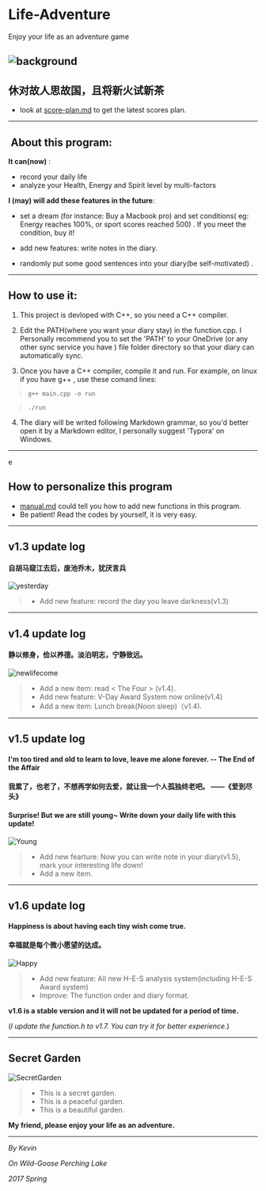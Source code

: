 # Life-Adventure

Enjoy your life as an adventure game


![background](https://raw.githubusercontent.com/anothersnoopy/Markdown_photos/master/1.jpg)
-----


## 休对故人思故国，且将新火试新茶

+ look at [score-plan.md](https://github.com/anothersnoopy/Life-Adventure/blob/master/score-plan.md) to get the latest scores plan.

-----

##  About this program:
**It can(now)** :
+ record your daily life
+ analyze your Health, Energy and Spirit level by multi-factors

**I  (may) will add these features in the future**: 
+ set a dream (for instance: Buy a Macbook pro) and set conditions( eg: Energy reaches 100%, or sport scores reached 500) . If you meet the condition, buy it!

+ add new features: write notes in the diary.
+ randomly put some good sentences into your diary(be self-motivated) .


----


## How to use it:
1. This project is devloped with C++, so you need a C++ compiler.

2. Edit the PATH(where you want your diary stay) in the function.cpp. I Personally recommend you to set the 'PATH' to your OneDrive (or any other sync service you have ) file folder directory so that your diary can automatically sync.

3. Once you have a C++ compiler, compile it and run. For example, on linux if you have g++ , use these comand lines:

>`g++ main.cpp -o run`

>`./run`
4. The diary will be writed following Markdown grammar, so you'd better open it by a Markdown editor, I personally suggest 'Typora' on Windows. 

----
e

## How to personalize this program
+ [manual.md](https://github.com/anothersnoopy/Life-Adventure/blob/master/manual.md) could tell you how to add new functions in this program.
+ Be patient! Read the codes by yourself, it is very easy.

------
## v1.3 update log
#### 自胡马窥江去后，废池乔木，犹厌言兵
![yesterday](https://raw.githubusercontent.com/anothersnoopy/Markdown_photos/master/2.jpg)
> + Add new feature: record the day you leave darkness(v1.3)

-----
## v1.4 update log
#### 静以修身，俭以养德。淡泊明志，宁静致远。
![newlifecome](https://raw.githubusercontent.com/anothersnoopy/Markdown_photos/master/3.jpg)
> + Add a new item: read < The Four > (v1.4).
> + Add new feature: V-Day Award System now online(v1.4)
> + Add a new item: Lunch break(Noon sleep)（v1.4). 

-----------
## v1.5 update log
#### I'm too tired and old to learn to love, leave me alone forever.  -- The End of the Affair
#### 我累了，也老了，不想再学如何去爱，就让我一个人孤独终老吧。 ——《爱到尽头》
#### Surprise! But we are still young~ Write down your daily life with this update!

![Young](https://raw.githubusercontent.com/anothersnoopy/Markdown_photos/master/4.jpg)
> + Add new fearture: Now you can write note in your diary(v1.5), mark your interesting life down!
> + Add a new item.

--------------
## v1.6 update log
#### Happiness is about having each tiny wish come true.
#### 幸福就是每个微小愿望的达成。

![Happy](https://raw.githubusercontent.com/anothersnoopy/Markdown_photos/master/5.jpg)
> + Add new feature: All new H-E-S analysis system(including H-E-S Award system)
> + Improve: The function order and diary format.

**v1.6 is a stable version and it will not be updated for a period of time.**

(*I update the function.h to v1.7. You can try it for better experience.*) 


----------------
## Secret Garden
![SecretGarden](https://raw.githubusercontent.com/anothersnoopy/Markdown_photos/master/6.jpg)

>+ This is a secret garden.
>+ This is a peaceful garden.
>+ This is a beautiful garden.


**My friend, please enjoy your life as an adventure.**

----------
*By Kevin* 

*On Wild-Goose Perching Lake*

*2017 Spring*
